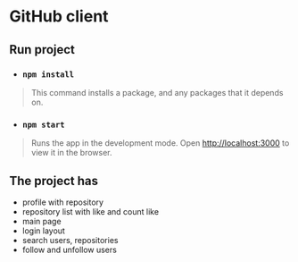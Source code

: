 # GitHub client

## Run project

- ### `npm install` 
>This command installs a package, and any packages that it depends on.

- ### `npm start` 
> Runs the app in the development mode. Open [http://localhost:3000](http://localhost:3000) to view it in the browser.

## The project has
- profile with repository
- repository list with like and count like
- main page
- login layout
- search users, repositories
- follow and unfollow users